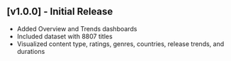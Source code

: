 
## [v1.0.0] - Initial Release
- Added Overview and Trends dashboards
- Included dataset with 8807 titles
- Visualized content type, ratings, genres, countries, release trends, and durations
